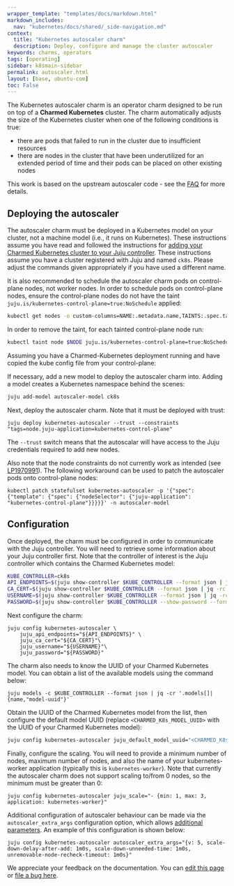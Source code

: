 ```yaml
---
wrapper_template: "templates/docs/markdown.html"
markdown_includes:
  nav: "kubernetes/docs/shared/_side-navigation.md"
context:
  title: "Kubernetes autoscaler charm"
  description: Deploy, configure and manage the cluster autoscaler
keywords: charms, operators
tags: [operating]
sidebar: k8smain-sidebar
permalink: autoscaler.html
layout: [base, ubuntu-com]
toc: False
---
```


The Kubernetes autoscaler charm is an operator charm designed to be run on top
of a **Charmed Kubernetes** cluster. The charm automatically adjusts
the size of the Kubernetes cluster when one of the following conditions is true:

 - there are pods that failed to run in the cluster due to insufficient resources
 - there are nodes in the cluster that have been underutilized for an extended
   period of time and their pods can be placed on other existing nodes

This work is based on the upstream autoscaler code - see the [FAQ][] for more details.

## Deploying the autoscaler

The autoscaler charm must be deployed in a Kubernetes model on your cluster, not
a machine model (i.e., it runs on Kubernetes). These instructions assume you 
have read and followed the instructions for 
[adding your Charmed Kubernetes cluster to your Juju controller][kubernetes-operators]. 
These instructions assume you have a cluster registered with Juju and named `ck8s`. Please 
adjust the commands given appropriately if you have used a different name.

It is also recommended to schedule the autoscaler charm pods on
control-plane nodes, not worker nodes. In order to schedule pods on
control-plane nodes, ensure the control-plane nodes do not have the taint
`juju.is/kubernetes-control-plane=true:NoSchedule` applied:

```bash
kubectl get nodes -o custom-columns=NAME:.metadata.name,TAINTS:.spec.taints --no-headers
```

In order to remove the taint, for each tainted control-plane node run:

```bash
kubectl taint node $NODE juju.is/kubernetes-control-plane=true:NoSchedule-
```

Assuming you have a Charmed-Kubernetes deployment running and have copied the kube config file from your control-plane:


If necessary, add a new model to deploy the autoscaler charm into. Adding a model creates a Kubernetes namespace behind the scenes:

```bash
juju add-model autoscaler-model ck8s
```

Next, deploy the autoscaler charm. Note that it must be deployed with trust:

```
juju deploy kubernetes-autoscaler --trust --constraints "tags=node.juju-application=kubernetes-control-plane"
```

The `--trust` switch means that the autoscalar will have access to the Juju credentials required to add new nodes.

Also note that the node constraints do not currently work as intended (see [LP1970991](https://bugs.launchpad.net/juju/+bug/1970991)). The following workaround can be used to patch the autoscaler pods onto control-plane nodes:

```
kubectl patch statefulset kubernetes-autoscaler -p '{"spec": {"template": {"spec": {"nodeSelector": {"juju-application": "kubernetes-control-plane"}}}}}' -n autoscaler-model
```

## Configuration

Once deployed, the charm must be configured in order to communicate with the Juju controller.
You will need to retrieve some information about your Juju controller first. Note that the controller of interest is the Juju controller which contains the Charmed Kubernetes model:

```bash
KUBE_CONTROLLER=ck8s
API_ENDPOINTS=$(juju show-controller $KUBE_CONTROLLER --format json | jq -rc '.[].details["api-endpoints"] | join(",")' )
CA_CERT=$(juju show-controller $KUBE_CONTROLLER --format json | jq -rc '.[].details["ca-cert"]' | base64 -w0)
USERNAME=$(juju show-controller $KUBE_CONTROLLER --format json | jq -rc '.[].account.user')
PASSWORD=$(juju show-controller $KUBE_CONTROLLER --show-password --format json | jq -rc '.[].account.password')
```

Next configure the charm:

```
juju config kubernetes-autoscaler \
	juju_api_endpoints="${API_ENDPOINTS}" \
	juju_ca_cert="${CA_CERT}"\
	juju_username="${USERNAME}"\
	juju_password="${PASSWORD}"
```

The charm also needs to know the UUID of your Charmed Kubernetes model. You can obtain a list of the available models using the command below:

```
juju models -c $KUBE_CONTROLLER --format json | jq -cr '.models[]|{name,"model-uuid"}'
```

Obtain the UUID of the Charmed Kubernetes model from the list, then configure
the default model UUID (replace `<CHARMED_K8s_MODEL_UUID>` with the UUID of your
Charmed Kubernetes model):

```bash
juju config kubernetes-autoscaler juju_default_model_uuid="<CHARMED_K8s_MODEL_UUID>"
```

Finally, configure the scaling. You will need to provide a minimum number of
nodes, maximum number of nodes, and also the name of your kubernetes-worker
application (typically this is `kubernetes-worker`). Note that currently the
autoscaler charm does not support scaling to/from 0 nodes, so the minimum must
be greater than 0:

```
juju config kubernetes-autoscaler juju_scale="- {min: 1, max: 3, application: kubernetes-worker}"
```

Additional configuration of autoscaler behaviour can be made via the `autoscaler_extra_args` configuration option, which allows [additional parameters](https://github.com/charmed-kubernetes/autoscaler/blob/juju/cluster-autoscaler/FAQ.md#what-are-the-parameters-to-ca). An example of this configuration is shown below:

```
juju config kubernetes-autoscaler autoscaler_extra_args="{v: 5, scale-down-delay-after-add: 1m0s, scale-down-unneeded-time: 1m0s, unremovable-node-recheck-timeout: 1m0s}"
```


<!-- LINKS -->
[Kubernetes-operators]: /kubernetes/docs/kubernetes-operators
[FAQ]: https://github.com/kubernetes/autoscaler/blob/master/cluster-autoscaler/FAQ.md
[Multus]: /kubernetes/docs/cni-multus

<!-- FEEDBACK -->
<div class="p-notification--information">
  <div class="p-notification__content">
    <p class="p-notification__message">We appreciate your feedback on the documentation. You can
    <a href="https://github.com/charmed-kubernetes/kubernetes-docs/edit/main/pages/k8s/autoscaler.md" >edit this page</a>
    or
    <a href="https://github.com/charmed-kubernetes/kubernetes-docs/issues/new" >file a bug here</a>.</p>
  </div>
</div>

